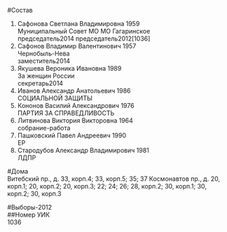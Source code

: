 #Состав  
1. Сафонова Светлана Владимировна 1959  
    Муниципальный Совет МО МО Гагаринское  
    председатель2014 председатель2012[1036]    
2. Сафонов Владимир Валентинович 1957  
    Чернобыль-Нева  
    заместитель2014  
3. Якушева Вероника Ивановна 1989  
    За женщин России  
    секретарь2014  
4. Иванов Александр Анатольевич 1986  
    СОЦИАЛЬНОЙ ЗАЩИТЫ  
5. Кононов Василий Александрович 1976  
    ПАРТИЯ ЗА СПРАВЕДЛИВОСТЬ  
6. Литвинова Виктория Викторовна 1964  
    собрание-работа  
7. Пашковский Павел Андреевич 1990  
    ЕР  
8. Стародубов Александр Владимирович 1981  
    ЛДПР  
  
#Дома  
Витебский пр., д. 33, корп.4; 33, корп.5; 35; 37 Космонавтов пр., д. 20, корп.1; 20, корп.2; 20, корп.З; 22; 24; 26; 28, корп.2; 30, корп.1; 30, корп.2; 30, корп.З  
  
#Выборы-2012  
##Номер УИК  
1036  
